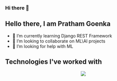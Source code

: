 ### Hi there 👋

<!--
**prathamthe1st/prathamthe1st** is a ✨ _special_ ✨ repository because its `README.md` (this file) appears on your GitHub profile.

Here are some ideas to get you started:

- 🔭 I’m currently working on ...
- 🌱 I’m currently learning ...
- 👯 I’m looking to collaborate on ...
- 🤔 I’m looking for help with ...
- 💬 Ask me about ...
- 📫 How to reach me: ...
- 😄 Pronouns: ...
- ⚡ Fun fact: ...
-->

## Hello there, I am Pratham Goenka

- 🌱 I’m currently learning Django REST Framework
- 👯 I’m looking to collaborate on ML\AI projects
- 🤔 I’m looking for help with ML

## Technologies I've worked with

<p align="center">
  <a href="https://skillicons.dev">
    <img src="https://skillicons.dev/icons?i=c,cpp,py,html,css,bootstrap,js,django,postman,postgres,mysql,mongodb,figma,vscode,git,bash,vercel,github" />
  </a>
</p>
